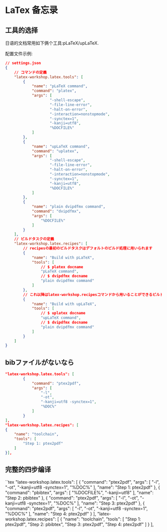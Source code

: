 # LaTex 备忘录

## 工具的选择

日语的文档常用如下俩个工具:pLaTeX/upLaTeX.

配置文件示例:

```json
// settings.json
{
    // コマンドの定義
    "latex-workshop.latex.tools": [
        {
            "name": "pLaTeX command",
            "command": "platex",
            "args": [
                    "-shell-escape",
                    "-file-line-error",
                    "-halt-on-error",
                    "-interaction=nonstopmode",
                    "-synctex=1",
                    "-kanji=utf8",
                    "%DOCFILE%"
            ]
        },
        {
            "name": "upLaTeX command",
            "command": "uplatex",
            "args": [
                    "-shell-escape",
                    "-file-line-error",
                    "-halt-on-error",
                    "-interaction=nonstopmode",
                    "-synctex=1",
                    "-kanji=utf8",
                    "%DOCFILE%"
            ]
        },
        {
            "name": "plain dvipdfmx command",
            "command": "dvipdfmx",
            "args": [
                "%DOCFILE%"
            ]
        }
    ],
    // ビルドタスクの定義
    "latex-workshop.latex.recipes": [
        // recipesの最初のビルドタスクはデフォルトのビルド処理に用いられます
        {
            "name": "Build with pLaTeX",
            "tools": [
                // $ platex docname
                "pLaTeX command",
                // $ dvipdfmx docname
                "plain dvipdfmx command"
            ]
        },
        // これ以降はlatex-workshop.recipesコマンドから用いることができるビルドタスクです
        {
            "name": "Build with upLaTeX",
            "tools": [
                // $ uplatex docname
                "upLaTeX command",
                // $ dvipdfmx docname
                "plain dvipdfmx command"
            ]
        }
    ]
}
```

## bibファイルがないなら

```json
"latex-workshop.latex.tools": [
        {
            "command": "ptex2pdf",
            "args": [
                "-l",
                "-ot",
                "-kanji=utf8 -synctex=1",
                "%DOC%"
            ]
        }
],
"latex-workshop.latex.recipes": [
{
    "name": "toolchain",
    "tools": [
        "Step 1: ptex2pdf"
    ]
}],
```


## 完整的四步编译

``tex
    "latex-workshop.latex.tools": [
        {
            "command": "ptex2pdf",
            "args": [
                "-l",
                "-ot",
                "-kanji=utf8 -synctex=1",
                "%DOC%"
            ],
            "name": "Step 1: ptex2pdf"
        },
        {
            "command": "pbibtex",
            "args": [
                "%DOCFILE%",
                "-kanji=utf8"
            ],
            "name": "Step 2: pbibtex"
        },
        {
            "command": "ptex2pdf",
            "args": [
                "-l",
                "-ot",
                "-kanji=utf8 -synctex=1",
                "%DOC%"
            ],
            "name": "Step 3: ptex2pdf"
        },
        {
            "command": "ptex2pdf",
            "args": [
                "-l",
                "-ot",
                "-kanji=utf8 -synctex=1",
                "%DOC%"
            ],
            "name": "Step 4: ptex2pdf"
        }
    ],
    "latex-workshop.latex.recipes": [
        {
            "name": "toolchain",
            "tools": [
                "Step 1: ptex2pdf",
                "Step 2: pbibtex",
                "Step 3: ptex2pdf",
                "Step 4: ptex2pdf"
            ]
        }
    ],
```